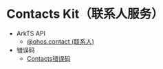 # Contacts Kit（联系人服务）

- ArkTS API<!--contacts-arkts-->
  - [@ohos.contact (联系人)](js-apis-contact.md)
- 错误码<!--contacts-arkts-errcode-->
  - [Contacts错误码](errorcode-contacts.md)